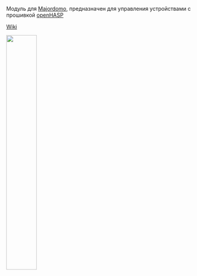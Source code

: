 Модуль для [Majordomo](http://mjdm.ru/), предназначен для управления устройствами с прошивкой [openHASP](https://www.openhasp.com/)

[Wiki](https://github.com/Anisan/majordomo-openhasp/wiki)

<img src="https://github.com/Anisan/majordomo-openhasp/assets/2076860/70f31c41-b0c1-42d3-9de5-e1c21970f41f" width=40% height=40%>
